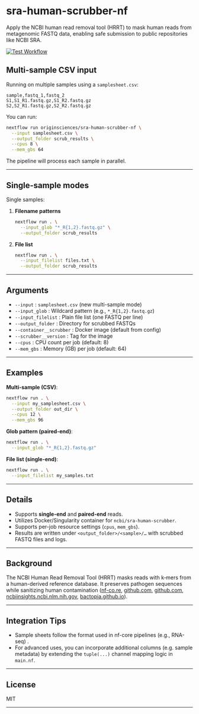 # sra-human-scrubber-nf
Apply the NCBI human read removal tool (HRRT) to mask human reads from metagenomic FASTQ data, enabling safe submission to public repositories like NCBI SRA.

[![Test Workflow](https://github.com/FredHutch/sra-human-scrubber-nf/actions/workflows/test.yaml/badge.svg)](https://github.com/FredHutch/sra-human-scrubber-nf/actions/workflows/test.yaml)

## Multi-sample CSV input

Running on multiple samples using a `samplesheet.csv`:

```csv
sample,fastq_1,fastq_2
S1,S1_R1.fastq.gz,S1_R2.fastq.gz
S2,S2_R1.fastq.gz,S2_R2.fastq.gz
```

You can run:

```bash
nextflow run originsciences/sra-human-scrubber-nf \
  --input samplesheet.csv \
  --output_folder scrub_results \
  --cpus 8 \
  --mem_gbs 64
```

The pipeline will process each sample in parallel.

---

## Single-sample modes

Single samples:

1. **Filename patterns**

   ```bash
   nextflow run . \
     --input_glob "*_R{1,2}.fastq.gz" \
     --output_folder scrub_results
   ```

2. **File list**

   ```bash
   nextflow run . \
     --input_filelist files.txt \
     --output_folder scrub_results
   ```

---

## Arguments

* `--input` : `samplesheet.csv` (new multi-sample mode)
* `--input_glob` : Wildcard pattern (e.g., `*_R{1,2}.fastq.gz`)
* `--input_filelist` : Plain file list (one FASTQ per line)
* `--output_folder` : Directory for scrubbed FASTQs
* `--container__scrubber` : Docker image (default from config)
* `--scrubber__version` : Tag for the image
* `--cpus` : CPU count per job (default: 8)
* `--mem_gbs` : Memory (GB) per job (default: 64)

---

## Examples

**Multi-sample (CSV)**:

```bash
nextflow run . \
  --input my_samplesheet.csv \
  --output_folder out_dir \
  --cpus 12 \
  --mem_gbs 96
```

**Glob pattern (paired-end)**:

```bash
nextflow run . \
  --input_glob "*_R{1,2}.fastq.gz"
```

**File list (single-end)**:

```bash
nextflow run . \
  --input_filelist my_samples.txt
```

---

## Details

* Supports **single-end** and **paired-end** reads.
* Utilizes Docker/Singularity container for `ncbi/sra-human-scrubber`.
* Supports per-job resource settings (`cpus`, `mem_gbs`).
* Results are written under `<output_folder>/<sample>/…` with scrubbed FASTQ files and logs.

---

## Background

The NCBI Human Read Removal Tool (HRRT) masks reads with k‑mers from a human-derived reference database. It preserves pathogen sequences while sanitizing human contamination ([nf-co.re][1], [github.com][2], [github.com][3], [ncbiinsights.ncbi.nlm.nih.gov][4], [bactopia.github.io][5]).

---

## Integration Tips

* Sample sheets follow the format used in nf-core pipelines (e.g., RNA-seq) .
* For advanced uses, you can incorporate additional columns (e.g. sample metadata) by extending the `tuple(...)` channel mapping logic in `main.nf`.

---

## License

MIT

---

[1]: https://nf-co.re/rnaseq/2.0/docs/usage "rnaseq: Usage - nf-core"
[2]: https://github.com/ncbi/sra-human-scrubber "ncbi/sra-human-scrubber - GitHub"
[3]: https://github.com/FredHutch/sra-human-scrubber-nf "FredHutch/sra-human-scrubber-nf - GitHub"
[4]: https://ncbiinsights.ncbi.nlm.nih.gov/2023/02/02/scrubbing-human-sequences-sra-submissions "Scrubbing human sequence contamination from ... - NCBI Insights"
[5]: https://bactopia.github.io/v2.2.0/enhancements "Enhancements to OSS - Bactopia"
